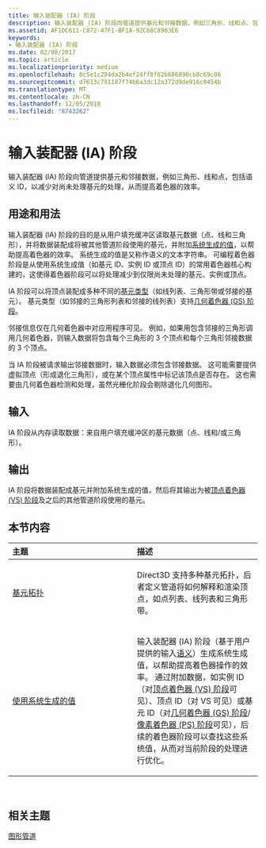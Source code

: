 ```yaml
---
title: 输入装配器 (IA) 阶段
description: 输入装配器 (IA) 阶段向管道提供基元和邻接数据，例如三角形、线和点，包括语义 ID，以减少对尚未处理基元的处理，从而提高着色器的效率。
ms.assetid: AF1DC611-C872-47F1-BF1A-92C68C8903E6
keywords:
- 输入装配器 (IA) 阶段
ms.date: 02/08/2017
ms.topic: article
ms.localizationpriority: medium
ms.openlocfilehash: 8c5e1c294da2b4ef24ff8f62b686890cb8c69c06
ms.sourcegitcommit: d7613c791107f74b6a3dc12a372d9de916c0454b
ms.translationtype: MT
ms.contentlocale: zh-CN
ms.lasthandoff: 12/05/2018
ms.locfileid: "8743262"
---
```

# <a name="input-assembler-ia-stage"></a>输入装配器 (IA) 阶段


输入装配器 (IA) 阶段向管道提供基元和邻接数据，例如三角形、线和点，包括语义 ID，以减少对尚未处理基元的处理，从而提高着色器的效率。

## <a name="span-idpurpose-and-usesspanspan-idpurpose-and-usesspanspan-idpurpose-and-usesspanpurpose-and-uses"></a><span id="Purpose-and-uses"></span><span id="purpose-and-uses"></span><span id="PURPOSE-AND-USES"></span>用途和用法


输入装配器 (IA) 阶段的目的是从用户填充缓冲区读取基元数据（点、线和三角形），并将数据装配成将被其他管道阶段使用的基元，并附加[系统生成的值](https://msdn.microsoft.com/library/windows/desktop/bb509647)，以帮助提高着色器的效率。 系统生成的值是又称作语义的文本字符串。 可编程着色器阶段是从使用系统生成值（如基元 ID、实例 ID 或顶点 ID）的常用着色器核心构建的，这使得着色器阶段可以将处理减少到仅限尚未处理的基元、实例或顶点。

IA 阶段可以将顶点装配成多种不同的[基元类型](primitive-topologies.md)（如线列表、三角形带或邻接的基元）。 基元类型（如邻接的三角形列表和邻接的线列表）支持[几何着色器 (GS) 阶段](geometry-shader-stage--gs-.md)。

邻接信息仅在几何着色器中对应用程序可见。 例如，如果用包含邻接的三角形调用几何着色器，则输入数据将包含每个三角形的 3 个顶点和每个三角形邻接数据的 3 个顶点。

当 IA 阶段被请求输出邻接数据时，输入数据必须包含邻接数据。 这可能需要提供虚拟顶点（形成退化三角形），或在某个顶点属性中标记该顶点是否存在。 这也需要由几何着色器检测和处理，虽然光栅化阶段会剔除退化几何图形。

## <a name="span-idinputspanspan-idinputspanspan-idinputspaninput"></a><span id="Input"></span><span id="input"></span><span id="INPUT"></span>输入


IA 阶段从内存读取数据：来自用户填充缓冲区的基元数据（点、线和/或三角形）。

## <a name="span-idoutputspanspan-idoutputspanspan-idoutputspanoutput"></a><span id="Output"></span><span id="output"></span><span id="OUTPUT"></span>输出


IA 阶段将数据装配成基元并附加系统生成的值，然后将其输出为被[顶点着色器 (VS) 阶段](vertex-shader-stage--vs-.md)及之后的其他管道阶段使用的基元。

## <a name="span-idin-this-sectionspanin-this-section"></a><span id="in-this-section"></span>本节内容


<table>
<colgroup>
<col width="50%" />
<col width="50%" />
</colgroup>
<thead>
<tr class="header">
<th align="left">主题</th>
<th align="left">描述</th>
</tr>
</thead>
<tbody>
<tr class="odd">
<td align="left"><p><a href="primitive-topologies.md">基元拓扑</a></p></td>
<td align="left"><p>Direct3D 支持多种基元拓扑，后者定义管道将如何解释和渲染顶点，如点列表、线列表和三角形带。</p></td>
</tr>
<tr class="even">
<td align="left"><p><a href="using-system-generated-values.md">使用系统生成的值</a></p></td>
<td align="left"><p>输入装配器 (IA) 阶段（基于用户提供的输入<a href="https://msdn.microsoft.com/library/windows/desktop/bb509647">语义</a>）生成系统生成值，以帮助提高着色器操作的效率。 通过附加数据，如实例 ID（对<a href="vertex-shader-stage--vs-.md">顶点着色器 (VS) 阶段</a>可见）、顶点 ID（对 VS 可见）或基元 ID（对<a href="geometry-shader-stage--gs-.md">几何着色器 (GS) 阶段</a>/<a href="pixel-shader-stage--ps-.md">像素着色器 (PS) 阶段</a>可见），后续的着色器阶段可以查找这些系统值，从而对当前阶段的处理进行优化。</p></td>
</tr>
</tbody>
</table>

 

## <a name="span-idrelated-topicsspanrelated-topics"></a><span id="related-topics"></span>相关主题


[图形管道](graphics-pipeline.md)

 

 




